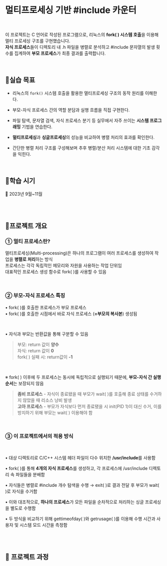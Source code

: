 # 멀티프로세싱 기반 #include 카운터

<br>

이 프로젝트는 C 언어로 작성된 프로그램으로, 리눅스의 **fork( ) 시스템 호출**을 이용해 멀티 프로세싱 구조를 구현했습니다. <br>
**자식 프로세스**들이 디렉토리 내 .h 파일을 병렬로 분석하고 #include 문자열의 발생 횟수를 집계하여 **부모 프로세스**가 최종 결과를 출력합니다.

<br>

## 🔹실습 목표

- 리눅스의 `fork()` 시스템 호출을 활용한 멀티프로세싱 구조의 동작 원리를 이해한다.
- 부모-자식 프로세스 간의 역할 분담과 실행 흐름을 직접 구현한다.
- 파일 탐색, 문자열 검색, 자식 프로세스 분기 등 실무에서 자주 쓰이는 **시스템 프로그래밍** 기법을 연습한다.
- **멀티프로세싱**과 **싱글프로세싱**의 성능을 비교하여 병렬 처리의 효과를 확인한다.
- 간단한 병렬 처리 구조를 구성해보며 추후 병렬/분산 처리 시스템에 대한 기초 감각을 익힌다.

  <br>

## 🔹학습 시기

📆 2023년 9월~11월

<br><br>

## 🔹프로젝트 개요

### ① 멀티 프로세스란?

멀티프로세싱(Multi-processing)은 하나의 프로그램이 여러 프로세스를 생성하여 작업을 **병렬로 처리**하는 방식 <br>
프로세스는 각각 독립적인 메모리와 자원을 사용하는 작업 단위임 <br>
대표적인 프로세스 생성 함수로 fork( )를 사용할 수 있음

<br>

### ② 부모-자식 프로세스 특징

• fork( )를 호출한 프로세스가 부모 프로세스 <br>
• fork( )를 호출한 시점에서 바로 자식 프로세스 (**=부모의 복사본**) 생성됨 <br>

<br>

• 자식과 부모는 반환값을 통해 구분할 수 있음 <br>
> 부모: return 값이 **양수** <br> 자식: return 값이 **0** <br> fork( ) 실패 시: return값이 **-1**

<br>

※ fork( ) 이후에 두 프로세스는 동시에 독립적으로 실행되기 때문에, **부모-자식 간 실행 순서**는 보장되지 않음 <br>
> **좀비 프로세스** - 자식이 종료됐을 때 부모가 wait( )를 호출해 종료 상태를 수거하지 않았을 때 리소스 낭비 발생 <br>
**고아 프로세스** - 부모가 자식보다 먼저 종료됐을 시 init(PID 1)이 대신 수거, 이를 방지하기 위해 부모는 wait( ) 이용해야 함

<br>

### ③ 이 프로젝트에서의 적용 방식

<br>

• 대상 디렉토리로 C/C++ 시스템 헤더 파일이 다수 위치한 **/usr/include**를 사용함 <br>

• fork( )를 통해 **4개의 자식 프로세스**를 생성하고, 각 프로세스에 /usr/include 디렉토리 속 파일들을 분배함 <br>

• 자식들은 병렬로 #include 개수 탐색을 수행 → exit( )로 결과 전달 후 부모가 wait( )로 자식을 수거함 <br>

• 이와 대조적으로, **하나의 프로세스**가 모든 파일을 순차적으로 처리하는 싱글 프로세싱을 별도로 수행함 <br>

• 두 방식을 비교하기 위해 gettimeofday( )와 getrusage( )를 이용해 수행 시간과 사용자 및 시스템 모드 시간을 측정함 

<br><br>

## 🔹 프로젝트 과정
